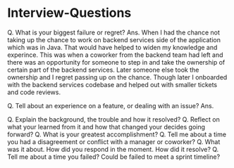 # Interview-Questions
Q. What is your biggest failure or regret?
Ans. When I had the chance not taking up the chance to work on backend services side of the application which was in Java. That would have helped to widen my knowledge and experince. This was when a coworker from the backend team had left and there was an opportunity for someone to step in and take the ownership of certain part of the backend services. Later someone else took the ownership and I regret passing up on the chance. Though later I onboarded with the backend services codebase and helped out with smaller tickets and code reviews. 

Q. Tell about an experience on a feature, or dealing with an issue?
Ans. 

Q. Explain the background, the trouble and how it resolved?
Q. Reflect on what your learned from it and how that changed your decides going forward?
Q. What is your greatest accomplishment?
Q. Tell me about a time you had a disagreement or conflict with a manager or coworker?
Q. What was it about. How did you respond in the moment. How did it resolve?
Q. Tell me about a time you failed? Could be failed to meet a sprint timeline?

